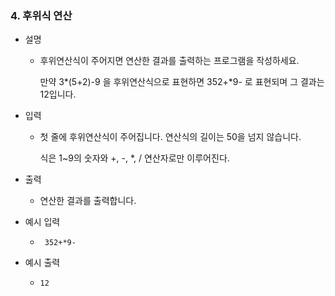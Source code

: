 ### 4. 후위식 연산

- 설명
    - 후위연산식이 주어지면 연산한 결과를 출력하는 프로그램을 작성하세요.
      
      만약 3*(5+2)-9 을 후위연산식으로 표현하면 352+*9- 로 표현되며 그 결과는 12입니다.
      
- 입력
    - 첫 줄에 후위연산식이 주어집니다. 연산식의 길이는 50을 넘지 않습니다.
      
      식은 1~9의 숫자와 +, -, *, / 연산자로만 이루어진다.
      
- 출력
    - 연산한 결과를 출력합니다.

- 예시 입력
    - ```
       352+*9-
      ```
 
- 예시 출력
    - ```
      12
      ```